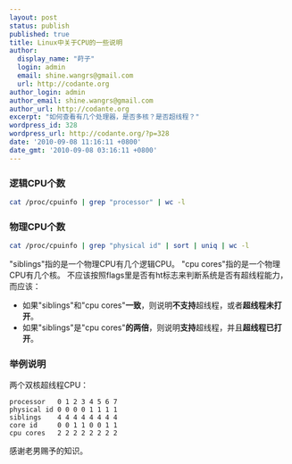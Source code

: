 ```yaml
---
layout: post
status: publish
published: true
title: Linux中关于CPU的一些说明
author:
  display_name: "莳子"
  login: admin
  email: shine.wangrs@gmail.com
  url: http://codante.org
author_login: admin
author_email: shine.wangrs@gmail.com
author_url: http://codante.org
excerpt: "如何查看有几个处理器，是否多核？是否超线程？"
wordpress_id: 328
wordpress_url: http://codante.org/?p=328
date: '2010-09-08 11:16:11 +0800'
date_gmt: '2010-09-08 03:16:11 +0800'
---
```


### 逻辑CPU个数

```bash
cat /proc/cpuinfo | grep "processor" | wc -l
```

### 物理CPU个数

```bash
cat /proc/cpuinfo | grep "physical id" | sort | uniq | wc -l
```

"siblings"指的是一个物理CPU有几个逻辑CPU。
"cpu cores"指的是一个物理CPU有几个核。
不应该按照flags里是否有ht标志来判断系统是否有超线程能力，而应该：
* 如果"siblings"和"cpu cores"**一致**，则说明**不支持**超线程，或者**超线程未打开**。
* 如果"siblings"是"cpu cores"**的两倍**，则说明**支持**超线程，并且**超线程已打开**。

### 举例说明

两个双核超线程CPU：

```code
processor   0 1 2 3 4 5 6 7
physical id 0 0 0 0 1 1 1 1
siblings    4 4 4 4 4 4 4 4
core id     0 0 1 1 0 0 1 1
cpu cores   2 2 2 2 2 2 2 2
```

感谢老男赐予的知识。